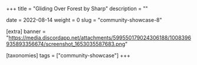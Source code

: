 +++
title = "Gliding Over Forest by Sharp"
description = ""

date = 2022-08-14
weight = 0
slug = "community-showcase-8"

[extra]
banner = "https://media.discordapp.net/attachments/599550179024306188/1008396935893356674/screenshot_1653035587683.png"

[taxonomies]
tags = ["community-showcase"]
+++
